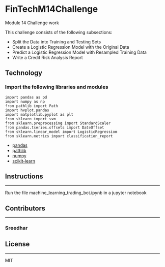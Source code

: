 # FinTechM14Challenge
Module 14 Challenge work

This challenge consists of the following subsections:

* Split the Data into Training and Testing Sets
* Create a Logistic Regression Model with the Original Data
* Predict a Logistic Regression Model with Resampled Training Data
* Write a Credit Risk Analysis Report

## Technology
### Import the following libraries and modules

```
import pandas as pd
import numpy as np
from pathlib import Path
import hvplot.pandas
import matplotlib.pyplot as plt
from sklearn import svm
from sklearn.preprocessing import StandardScaler
from pandas.tseries.offsets import DateOffset
from sklearn.linear_model import LogisticRegression
from sklearn.metrics import classification_report
```
* [pandas](https://pandas.pydata.org/)
* [pathlib](https://docs.python.org/3/library/pathlib.html)
* [numpy](https://numpy.org/)
* [scikit-learn](https://scikit-learn.org/stable/modules/classes.html)

## Instructions
---
Run the file machine_learning_trading_bot.ipynb in a jupyter notebook

## Contributors
---
### Sreedhar

## License
---
MIT
